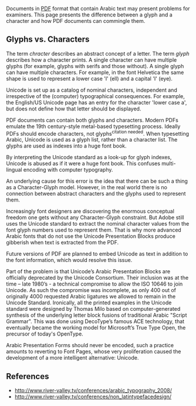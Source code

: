 Documents in [PDF](PDF "wikilink") format that contain Arabic text may
present problems for examiners. This page presents the difference
between a glyph and a character and how PDF documents can commingle
them.

## Glyphs vs. Characters

The term *chracter* describes an abstract concept of a letter. The term
*glyph* describes how a character prints. A single character can have
multiple glyphs (for example, glyphs with serifs and those without). A
single glyph can have multiple characters. For example, in the font
Helvetica the same shape is used to represent a lower case 'l' (ell) and
a capital 'I' (eye).

Unicode is set up as a catalog of nominal characters, independent and
irrespective of the (computer) typographical consequences. For example,
the English/US Unicode page has an entry for the character 'lower case
a', but does not define how that letter should be displayed.

PDF documents can contain both glyphs and characters. Modern PDFs
emulate the 19th century-style metal-based typesetting process. Ideally
PDFs should encode characters, not glyphs<sup>citation needed</sup>.
When typesetting Arabic, Unicode is used as a glyph list, rather than a
character list. The glyphs are used as indexes into a huge font book.

By interpreting the Unicode standard as a look-up for glyph indexes,
Unicode is abused as if it were a huge font book. This confuses
multi-lingual encoding with computer typography.

An underlying cause for this error is the idea that there can be such a
thing as a Character-Glyph model. However, in the real world there is no
connection between abstract characters and the glyphs used to represent
them.

Increasingly font designers are discovering the enormous conceptual
freedom one gets without any Character-Glyph constraint. But Adobe still
uses the Unicode standard to extract the nominal character values from
the font glyph numbers used to represent them. That is why more advanced
Arabic fonts that do not use the Unicode Presentation Blocks produce
gibberish when text is extracted from the PDF.

Future versions of PDF are planned to embed Unicode as text in addition
to the font information, which would resolve this issue.

Part of the problem is that Unicode’s Arabic Presentation Blocks are
officially deprecated by the Unicode Consortium. Their inclusion was at
the time – late 1980’s - a technical compromise to allow the ISO 10646
to join Unicode. As such the compromise was incomplete, as only 400 out
of originally 4000 requested Arabic ligatures we allowed to remain in
the Unicode Standard. Ironically, all the printed examples in the
Unicode standard were designed by Thomas Milo based on
computer-generated synthesis of the underlying letter block fusions of
traditional Arabic "Script Grammar". This was done using DecoType’s
famous ACE technology, that eventually became the working model for
Microsoft’s True Type Open, the precursor of today's OpenType.

Arabic Presentation Forms should never be encoded, such a practice
amounts to reverting to Font Pages, whose very proliferation caused the
development of a more intelligent alternative: Unicode.

## References

- <http://www.river-valley.tv/conferences/arabic_typography_2008/>
- <http://www.river-valley.tv/conferences/non_latintypefacedesign/>